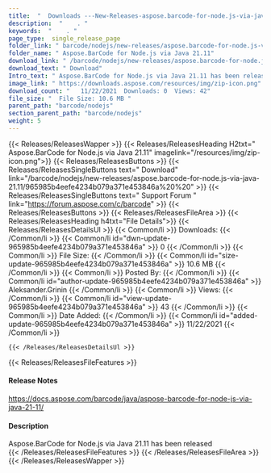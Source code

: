 ```yaml
---
title:  "  Downloads ---New-Releases-aspose.barcode-for-node.js-via-java-21.11 . " 
description:  "    . " 
keywords:  "    . " 
page_type:  single_release_page
folder_link: " barcode/nodejs/new-releases/aspose.barcode-for-node.js-via-java-21.11/"
folder_name: " Aspose.BarCode for Node.js via Java 21.11"
download_link: " /barcode/nodejs/new-releases/aspose.barcode-for-node.js-via-java-21.11/965985b4eefe4234b079a371e453846a"
download_text: " Download"
Intro_text: " Aspose.BarCode for Node.js via Java 21.11 has been released"
image_link: " https://downloads.aspose.com/resources/img/zip-icon.png"
download_count: "   11/22/2021  Downloads: 0  Views: 42"
file_size: "  File Size: 10.6 MB "
parent_path: "barcode/nodejs"
section_parent_path: "barcode/nodejs"
weight: 5 
---
```


{{< Releases/ReleasesWapper >}}
  {{< Releases/ReleasesHeading H2txt=" Aspose.BarCode for Node.js via Java 21.11" imagelink="/resources/img/zip-icon.png">}}
  {{< Releases/ReleasesButtons >}}
    {{< Releases/ReleasesSingleButtons text=" Download" link="/barcode/nodejs/new-releases/aspose.barcode-for-node.js-via-java-21.11/965985b4eefe4234b079a371e453846a%20%20" >}}
    {{< Releases/ReleasesSingleButtons text=" Support Forum " link="https://forum.aspose.com/c/barcode" >}}
  {{< Releases/ReleasesButtons >}}
  {{< Releases/ReleasesFileArea >}}
    {{< Releases/ReleasesHeading h4txt="File Details">}}
    {{< Releases/ReleasesDetailsUl >}}
            {{< Common/li  >}} Downloads: {{< /Common/li >}} 
      {{< Common/li id="dwn-update-965985b4eefe4234b079a371e453846a" >}} 0 {{< /Common/li >}} 
      {{< Common/li  >}} File Size: {{< /Common/li >}} 
      {{< Common/li id="size-update-965985b4eefe4234b079a371e453846a" >}} 10.6 MB {{< /Common/li >}} 
      {{< Common/li  >}} Posted By: {{< /Common/li >}} 
      {{< Common/li id="author-update-965985b4eefe4234b079a371e453846a" >}} Aleksander.Grinin {{< /Common/li >}} 
      {{< Common/li  >}} Views: {{< /Common/li >}} 
      {{< Common/li id="view-update-965985b4eefe4234b079a371e453846a" >}} 43 {{< /Common/li >}} 
      {{< Common/li  >}} Date Added: {{< /Common/li >}} 
      {{< Common/li id="added-update-965985b4eefe4234b079a371e453846a" >}} 11/22/2021 {{< /Common/li >}} 

    {{< /Releases/ReleasesDetailsUl >}}

  {{< Releases/ReleasesFileFeatures >}}
      <h4>Release Notes</h4><div><a href="https://docs.aspose.com/barcode/java/aspose-barcode-for-node-js-via-java-21-11/">https://docs.aspose.com/barcode/java/aspose-barcode-for-node-js-via-java-21-11/</a></div><h4>Description</h4><div class="HTMLDescription">Aspose.BarCode for Node.js via Java 21.11 has been released</div>
  {{< /Releases/ReleasesFileFeatures >}}
 {{< /Releases/ReleasesFileArea >}}
{{< /Releases/ReleasesWapper >}}


